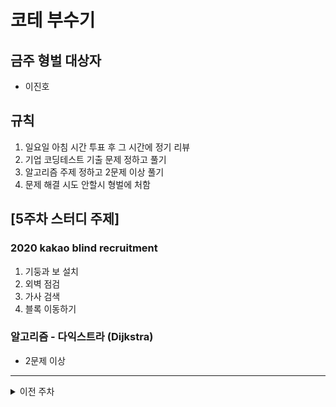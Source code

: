 # 코테 부수기

## 금주 형벌 대상자
- 이진호

## 규칙
1. 일요일 아침 시간 투표 후 그 시간에 정기 리뷰
2. 기업 코딩테스트 기출 문제 정하고 풀기
3. 알고리즘 주제 정하고 2문제 이상 풀기
4. 문제 해결 시도 안할시 형벌에 처함

## [5주차 스터디 주제]
### 2020 kakao blind recruitment
1. 기둥과 보 설치
2. 외벽 점검
3. 가사 검색
4. 블록 이동하기
### 알고리즘 - 다익스트라 (Dijkstra)
- 2문제 이상

---
<details>
  <summary>이전 주차</summary>
  
  ## [1주차 스터디 주제]
  ### 2018 kakao blind recruitment
  1. 다트 게임 
  2. 캐시 
  3. 프렌즈4블록 
  4. 추석 트래픽 
  
  ### 알고리즘 - Trie
  - 2문제 이상

  ## [2주차 스터디 주제]
  ### 2018 kakao blind recruitment
  1. [3차] 압축
  2. [3차] 파일명 정렬
  3. [3차] 방금그곡
  4. [1차] 셔틀버스
  5. [3차] 자동완성

  ### 알고리즘 - Union Find (Disjoint Set)
  - 2문제 이상

  ## 형벌 대상자
  ### 이준호
  <반성문 작성 : PDF 제출> (필히 손글씨로)

  ## [3주차 스터디 주제]
  ### 2019 kakao blind recruitment
  1. 실패율
  2. 오픈채팅방
  3. 후보키
  4. 길 찾기 게임
  5. 무지의 먹방 라이브

  ### 알고리즘 - BackTracking
  - 2문제 이상

  ## [4주차 스터디 주제]
  ### 2019 kakao blind recruitment
  1. 매칭 점수
  2. 블록 게임
  ### 2020 kakao blind recruitment
  1. 괄호 변환
  2. 문자열 압축
  3. 자물쇠와 열쇠
  ### 알고리즘 - Segment Tree
  - 2문제 이상

</details>
